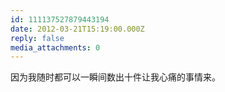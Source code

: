 ```yaml
---
id: 111137527879443194
date: 2012-03-21T15:19:00.000Z
reply: false
media_attachments: 0
---
```


因为我随时都可以一瞬间数出十件让我心痛的事情来。 ​​​​

